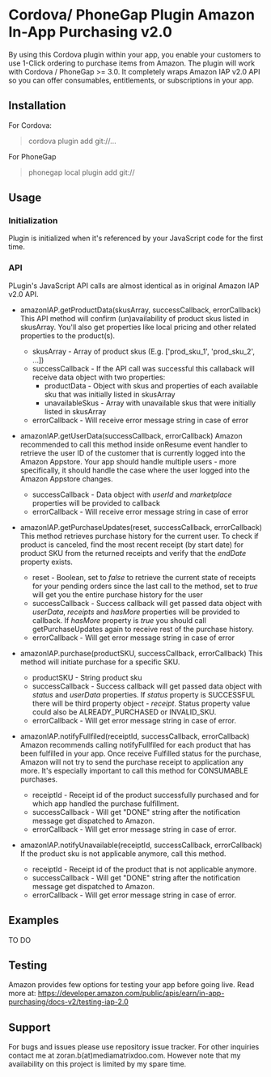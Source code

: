 # Cordova/ PhoneGap Plugin Amazon In-App Purchasing v2.0

By using this Cordova plugin within your app, you enable your customers to use 1-Click ordering to purchase items from Amazon. The plugin will work with Cordova / PhoneGap >= 3.0. It completely wraps Amazon IAP v2.0 API so you can offer consumables, entitlements, or subscriptions in your app.

## Installation

For Cordova:
> cordova plugin add git://...

For PhoneGap
> phonegap local plugin add git://

## Usage

### Initialization

Plugin is initialized when it's referenced by your JavaScript code for the first time.

### API

PLugin's JavaScript API calls are almost identical as in original Amazon IAP v2.0 API.

* amazonIAP.getProductData(skusArray, successCallback, errorCallback)
This API method will confirm (un)availability of product skus listed in skusArray. You'll also get properties like local pricing and other related properties to the product(s).
  * skusArray - Array of product skus (E.g. ['prod_sku_1', 'prod_sku_2', ...])
  * successCallback - If the API call was successful this callaback will receive data object with two properties:
    * productData - Object with skus and properties of each available sku that was initially listed in skusArray
    * unavailableSkus - Array with unavailable skus that were initially listed in skusArray
  * errorCallback - Will receive error message string in case of error

* amazonIAP.getUserData(successCallback, errorCallback)
Amazon recommended to call this method inside onResume event handler to retrieve the user ID of the customer that is currently logged into the Amazon Appstore. Your app should handle multiple users - more specifically, it should handle the case where the user logged into the Amazon Appstore changes.
  * successCallback - Data object with *userId* and *marketplace* properties will be provided to callback 
  * errorCallback - Will receive error message string in case of error

* amazonIAP.getPurchaseUpdates(reset, successCallback, errorCallback)
This method retrieves purchase history for the current user. To check if product is canceled, find the most recent receipt (by start date) for product SKU from the returned receipts and verify that the *endDate* property exists.
  * reset - Boolean, set to *false* to retrieve the current state of receipts for your pending orders since the last call to the method, set to *true* will get you the entire purchase history for the user
  * successCallback - Success callback will get passed data object with *userData*, *receipts* and *hasMore* properties will be provided to callback. If *hasMore* property is *true* you should call getPurchaseUpdates again to receive rest of the purchase history.
  * errorCallback - Will get error message string in case of error

* amazonIAP.purchase(productSKU, successCallback, errorCallback)
This method will initiate purchase for a specific SKU.
  * productSKU - String product sku
  * successCallback - Success callback will get passed data object with *status* and *userData* properties. If *status* property is SUCCESSFUL there will be third property object - *receipt*. Status property value could also be ALREADY_PURCHASED or INVALID_SKU.
  * errorCallback - Will get error message string in case of error.

* amazonIAP.notifyFullfiled(receiptId, successCallback, errorCallback)
Amazon recommends calling notifyFullfiled for each product that has been fulfilled in your app. Once receive Fulfilled status for the purchase, Amazon will not try to send the purchase receipt to application any more. It's especially important to call this method for CONSUMABLE purchases.
  * receiptId - Receipt id of the product successfully purchased and for which app handled the purchase fulfillment.
  * successCallback - Will get "DONE" string after the notification message get dispatched to Amazon.
  * errorCallback - Will get error message string in case of error.

* amazonIAP.notifyUnavailable(receiptId, successCallback, errorCallback)
If the product sku is not applicable anymore, call this method.
  * receiptId - Receipt id of the product that is not applicable anymore.
  * successCallback - Will get "DONE" string after the notification message get dispatched to Amazon.
  * errorCallback - Will get error message string in case of error.

## Examples

TO DO

## Testing

Amazon provides few options for testing your app before going live. Read more at: https://developer.amazon.com/public/apis/earn/in-app-purchasing/docs-v2/testing-iap-2.0



## Support

For bugs and issues please use repository issue tracker. For other inquiries contact me at zoran.b(at)mediamatrixdoo.com. However note that my availability on this project is limited by my spare time.


